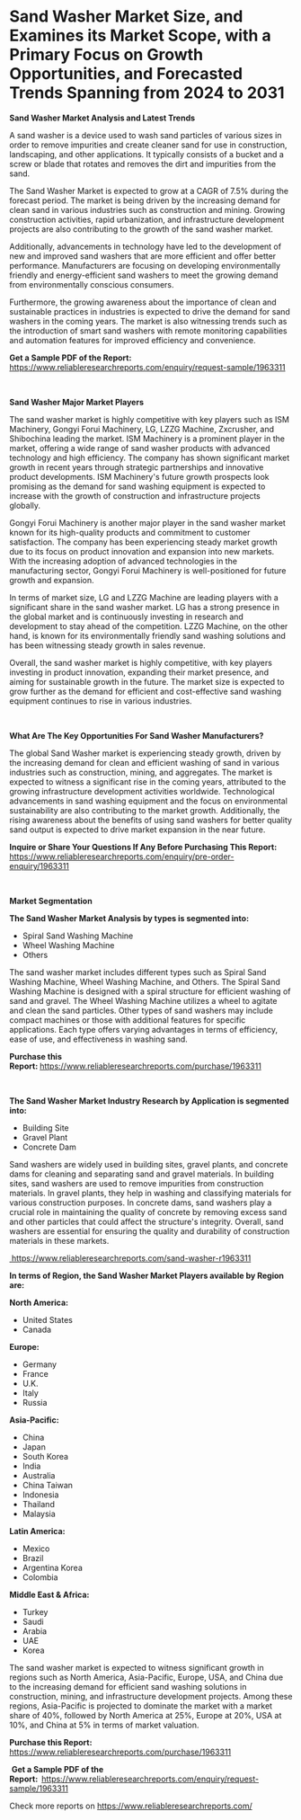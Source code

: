 <p><h1>Sand Washer Market Size, and Examines its Market Scope, with a Primary Focus on Growth Opportunities, and Forecasted Trends Spanning from 2024 to 2031</h1></p><p><strong>Sand Washer Market Analysis and Latest Trends</strong></p>
<p><p>A sand washer is a device used to wash sand particles of various sizes in order to remove impurities and create cleaner sand for use in construction, landscaping, and other applications. It typically consists of a bucket and a screw or blade that rotates and removes the dirt and impurities from the sand.</p><p>The Sand Washer Market is expected to grow at a CAGR of 7.5% during the forecast period. The market is being driven by the increasing demand for clean sand in various industries such as construction and mining. Growing construction activities, rapid urbanization, and infrastructure development projects are also contributing to the growth of the sand washer market.</p><p>Additionally, advancements in technology have led to the development of new and improved sand washers that are more efficient and offer better performance. Manufacturers are focusing on developing environmentally friendly and energy-efficient sand washers to meet the growing demand from environmentally conscious consumers.</p><p>Furthermore, the growing awareness about the importance of clean and sustainable practices in industries is expected to drive the demand for sand washers in the coming years. The market is also witnessing trends such as the introduction of smart sand washers with remote monitoring capabilities and automation features for improved efficiency and convenience.</p></p>
<p><strong>Get a Sample PDF of the Report:&nbsp;</strong> <a href="https://www.reliableresearchreports.com/enquiry/request-sample/1963311">https://www.reliableresearchreports.com/enquiry/request-sample/1963311</a></p>
<p>&nbsp;</p>
<p><strong>Sand Washer Major Market Players</strong></p>
<p><p>The sand washer market is highly competitive with key players such as ISM Machinery, Gongyi Forui Machinery, LG, LZZG Machine, Zxcrusher, and Shibochina leading the market. ISM Machinery is a prominent player in the market, offering a wide range of sand washer products with advanced technology and high efficiency. The company has shown significant market growth in recent years through strategic partnerships and innovative product developments. ISM Machinery's future growth prospects look promising as the demand for sand washing equipment is expected to increase with the growth of construction and infrastructure projects globally.</p><p>Gongyi Forui Machinery is another major player in the sand washer market known for its high-quality products and commitment to customer satisfaction. The company has been experiencing steady market growth due to its focus on product innovation and expansion into new markets. With the increasing adoption of advanced technologies in the manufacturing sector, Gongyi Forui Machinery is well-positioned for future growth and expansion.</p><p>In terms of market size, LG‎ and LZZG‎ Machine are leading players with a significant share in the sand washer market. LG‎ has a strong presence in the global market and is continuously investing in research and development to stay ahead of the competition. LZZG‎ Machine, on the other hand, is known for its environmentally friendly sand washing solutions and has been witnessing steady growth in sales revenue.</p><p>Overall, the sand washer market is highly competitive, with key players investing in product innovation, expanding their market presence, and aiming for sustainable growth in the future. The market size is expected to grow further as the demand for efficient and cost-effective sand washing equipment continues to rise in various industries.</p></p>
<p>&nbsp;</p>
<p><strong>What Are The Key Opportunities For Sand Washer Manufacturers?</strong></p>
<p><p>The global Sand Washer market is experiencing steady growth, driven by the increasing demand for clean and efficient washing of sand in various industries such as construction, mining, and aggregates. The market is expected to witness a significant rise in the coming years, attributed to the growing infrastructure development activities worldwide. Technological advancements in sand washing equipment and the focus on environmental sustainability are also contributing to the market growth. Additionally, the rising awareness about the benefits of using sand washers for better quality sand output is expected to drive market expansion in the near future.</p></p>
<p><strong>Inquire or Share Your Questions If Any Before Purchasing This Report:</strong> <a href="https://www.reliableresearchreports.com/enquiry/pre-order-enquiry/1963311">https://www.reliableresearchreports.com/enquiry/pre-order-enquiry/1963311</a></p>
<p>&nbsp;</p>
<p><strong>Market Segmentation</strong></p>
<p><strong>The Sand Washer Market Analysis by types is segmented into:</strong></p>
<p><ul><li>Spiral Sand Washing Machine</li><li>Wheel Washing Machine</li><li>Others</li></ul></p>
<p><p>The sand washer market includes different types such as Spiral Sand Washing Machine, Wheel Washing Machine, and Others. The Spiral Sand Washing Machine is designed with a spiral structure for efficient washing of sand and gravel. The Wheel Washing Machine utilizes a wheel to agitate and clean the sand particles. Other types of sand washers may include compact machines or those with additional features for specific applications. Each type offers varying advantages in terms of efficiency, ease of use, and effectiveness in washing sand.</p></p>
<p><strong>Purchase this Report:&nbsp;</strong><a href="https://www.reliableresearchreports.com/purchase/1963311">https://www.reliableresearchreports.com/purchase/1963311</a></p>
<p>&nbsp;</p>
<p><strong>The Sand Washer Market Industry Research by Application is segmented into:</strong></p>
<p><ul><li>Building Site</li><li>Gravel Plant</li><li>Concrete Dam</li></ul></p>
<p><p>Sand washers are widely used in building sites, gravel plants, and concrete dams for cleaning and separating sand and gravel materials. In building sites, sand washers are used to remove impurities from construction materials. In gravel plants, they help in washing and classifying materials for various construction purposes. In concrete dams, sand washers play a crucial role in maintaining the quality of concrete by removing excess sand and other particles that could affect the structure's integrity. Overall, sand washers are essential for ensuring the quality and durability of construction materials in these markets.</p></p>
<p><a href="https://www.reliableresearchreports.com/sand-washer-r1963311">&nbsp;https://www.reliableresearchreports.com/sand-washer-r1963311</a></p>
<p><strong>In terms of Region, the Sand Washer Market Players available by Region are:</strong></p>
<p>
    <p> <strong> North America: </strong>
        <ul>
            <li>United States</li>
            <li>Canada</li>
        </ul>
        </p> 
    <p> <strong> Europe: </strong>
        <ul>
            <li>Germany</li>
            <li>France</li>
            <li>U.K.</li>
            <li>Italy</li>
            <li>Russia</li>
        </ul>
        </p> 
    <p> <strong> Asia-Pacific: </strong>
        <ul>
            <li>China</li>
            <li>Japan</li>
            <li>South Korea</li>
            <li>India</li>
            <li>Australia</li>
            <li>China Taiwan</li>
            <li>Indonesia</li>
            <li>Thailand</li>
            <li>Malaysia</li>
        </ul>
        </p> 
    <p> <strong> Latin America: </strong>
        <ul>
            <li>Mexico</li>
            <li>Brazil</li>
            <li>Argentina Korea</li>
            <li>Colombia</li>
        </ul>
        </p> 
    <p> <strong> Middle East & Africa: </strong>
        <ul>
            <li>Turkey</li>
            <li>Saudi</li>
            <li>Arabia</li>
            <li>UAE</li>
            <li>Korea</li>
        </ul>
    </p>
    </p>
<p><p>The sand washer market is expected to witness significant growth in regions such as North America, Asia-Pacific, Europe, USA, and China due to the increasing demand for efficient sand washing solutions in construction, mining, and infrastructure development projects. Among these regions, Asia-Pacific is projected to dominate the market with a market share of 40%, followed by North America at 25%, Europe at 20%, USA at 10%, and China at 5% in terms of market valuation.</p></p>
<p><strong>Purchase this Report: </strong><a href="https://www.reliableresearchreports.com/purchase/1963311">https://www.reliableresearchreports.com/purchase/1963311</a></p>
<p>&nbsp;<strong>Get a Sample PDF of the Report:&nbsp;&nbsp;</strong><a href="https://www.reliableresearchreports.com/enquiry/request-sample/1963311">https://www.reliableresearchreports.com/enquiry/request-sample/1963311</a></p>
<p><strong></strong></p>
<p>Check more reports on <a href="https://www.reliableresearchreports.com/">https://www.reliableresearchreports.com/</a></p>